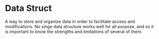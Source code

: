 # Data Struct

A way to store and organize data in order to facilitate access and modifications. No singe data structure works well for all purpose, and so it is important to know the strengths and limitations of several of them.
